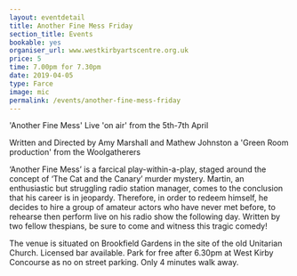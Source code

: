 ```yaml
---
layout: eventdetail
title: Another Fine Mess Friday
section_title: Events
bookable: yes
organiser_url: www.westkirbyartscentre.org.uk
price: 5
time: 7.00pm for 7.30pm
date: 2019-04-05
type: Farce
image: mic
permalink: /events/another-fine-mess-friday
---
```


'Another Fine Mess' Live 'on air' from the 5th-7th April

Written and Directed by Amy Marshall and Mathew Johnston a 'Green Room production' from the Woolgatherers

‘Another Fine Mess’ is a farcical play-within-a-play, staged around the concept of ‘The Cat and the Canary’ murder mystery. Martin, an enthusiastic but struggling radio station manager, comes to the conclusion that his career is in jeopardy. Therefore, in order to redeem himself, he decides to hire a group of amateur actors who have never met before, to rehearse then perform live on his radio show the following day. Written by two fellow thespians, be sure to come and witness this tragic comedy!

The venue is situated on Brookfield Gardens in the site of the old Unitarian Church. Licensed bar available. Park for free after 6.30pm at West Kirby Concourse as no on street parking. Only 4 minutes walk away.
